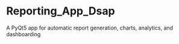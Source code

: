 # Reporting_App_Dsap
A PyQt5 app for automatic report generation, charts, analytics, and dashboarding
